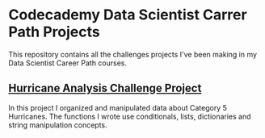 # Codecademy Data Scientist Carrer Path Projects
This repository contains all the challenges projects I've been making in my Data Scientist Career Path courses.
## [Hurricane Analysis Challenge Project](https://github.com/paola-yumi-m/codeCademy_projects/blob/main/hurricane_analysis_project.ipynb)
In this project I organized and manipulated data about Category 5 Hurricanes. 
The functions I wrote use conditionals, lists, dictionaries and string manipulation concepts.
